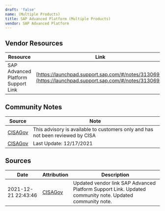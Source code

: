 ```yaml
---
draft: 'false'
name: (Multiple Products)
title: SAP Advanced Platform (Multiple Products)
vendor: SAP Advanced Platform
---
```


## Vendor Resources
| Resource | Link |
| --- | --- |
| SAP Advanced Platform Support Link | [https://launchpad.support.sap.com/#/notes/3130698](https://launchpad.support.sap.com/#/notes/3130698) |


## Community Notes
| Source | Note |
| --- | --- |
| [CISAGov](https://raw.githubusercontent.com/cisagov/log4j-affected-db/develop/README.md) | This advisory is available to customers only and has not been reviewed by CISA |
| [CISAGov](https://raw.githubusercontent.com/cisagov/log4j-affected-db/develop/README.md) | Last Update: 12/17/2021 |

## Sources
| Date | Attribution | Description |
| --- | --- | --- |
| 2021-12-21 22:43:46 | [CISAGov](https://raw.githubusercontent.com/cisagov/log4j-affected-db/develop/README.md) | Updated vendor link SAP Advanced Platform Support Link. Updated community note. Updated community note.  |
